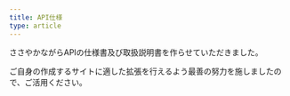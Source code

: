 ```yaml
---
title: API仕様
type: article
---
```

ささやかながらAPIの仕様書及び取扱説明書を作らせていただきました。

ご自身の作成するサイトに適した拡張を行えるよう最善の努力を施しましたので、ご活用ください。

